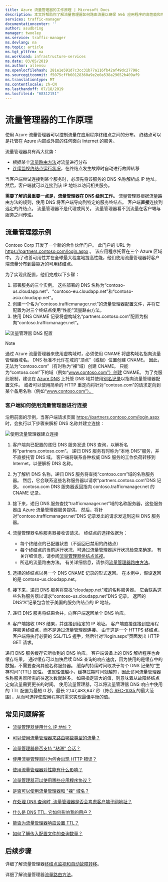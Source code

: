 ```yaml
---
title: Azure 流量管理器的工作原理 | Microsoft Docs
description: 本文将帮助你了解流量管理器如何路由流量以确保 Web 应用程序的高性能和可用性
services: traffic-manager
documentationcenter: ''
author: asudbring
manager: twooley
ms.service: traffic-manager
ms.devlang: na
ms.topic: article
ms.tgt_pltfrm: na
ms.workload: infrastructure-services
ms.date: 03/05/2019
ms.author: allensu
ms.openlocfilehash: 281e1e591d7c3cc31b77a116fb42af49dc27798c
ms.sourcegitcommit: f5075cffb60128360a9e2e0a538a29652b409af9
ms.translationtype: MT
ms.contentlocale: zh-CN
ms.lasthandoff: 07/18/2019
ms.locfileid: "68312151"
---
```

# <a name="how-traffic-manager-works"></a>流量管理器的工作原理

使用 Azure 流量管理器可以控制流量在应用程序终结点之间的分布。 终结点可以是托管在 Azure 内部或外部的任何面向 Internet 的服务。

流量管理器具有两大优势：

- 根据某个[流量路由方法](traffic-manager-routing-methods.md)对流量进行分布
- [连续监视终结点运行状况](traffic-manager-monitoring.md)，在终结点发生故障时自动进行故障转移

当客户端尝试连接到某个服务时，必须先将该服务的 DNS 名称解析成 IP 地址。 然后，客户端就可以连接到该 IP 地址以访问相关服务。

**需要了解的最重要一点是，流量管理器在 DNS 级别工作。**  流量管理器根据流量路由方法的规则，使用 DNS 将客户端导向到特定的服务终结点。 客户端**直接**连接到选定的终结点。 流量管理器不是代理或网关。 流量管理器看不到流量在客户端与服务之间传递。

## <a name="traffic-manager-example"></a>流量管理器示例

Contoso Corp 开发了一个新的合作伙伴门户。 此门户的 URL 为 https://partners.contoso.com/login.aspx 。 该应用程序托管在三个 Azure 区域中。 为了改善可用性并在全球最大程度地提高性能，他们使用流量管理器将客户端流量分布到最靠近的可用终结点。

为了实现此配置，他们完成以下步骤：

1. 部署服务的三个实例。 这些部署的 DNS 名称为“contoso-us.cloudapp.net”、“contoso-eu.cloudapp.net”和“contoso-asia.cloudapp.net”。
1. 创建一个名为“contoso.trafficmanager.net”的流量管理器配置文件，并将它配置为对三个终结点使用“性能”流量路由方法。
1. 使用 DNS CNAME 记录将虚构域名“partners.contoso.com”配置为指向“contoso.trafficmanager.net”。

![流量管理器 DNS 配置][1]

> [!NOTE]
> 通过 Azure 流量管理器来使用虚构域时，必须使用 CNAME 将虚构域名指向流量管理器域名。 DNS 标准不允许在域的“顶点”（或根）位置创建 CNAME。 因此，无法为“contoso.com”（有时称为“裸”域）创建 CNAME。 只能为“contoso.com”下的域（例如“www.contoso.com”）创建 CNAME。 为了克服此限制，建议在 [Azure DNS](../dns/dns-overview.md) 上托管 DNS 域并使用[别名记录](../dns/tutorial-alias-tm.md)以指向流量管理器配置文件。 或者可以使用简单的 HTTP 重定向将针对“contoso.com”的请求定向到某个备用名称（例如“www.contoso.com”）。

### <a name="how-clients-connect-using-traffic-manager"></a>客户端如何使用流量管理器进行连接

沿用前面的示例，当客户端请求页面 https://partners.contoso.com/login.aspx 时，会执行以下步骤来解析 DNS 名称并建立连接：

![使用流量管理器建立连接][2]

1. 客户端向已配置的递归 DNS 服务发送 DNS 查询，以解析名称“partners.contoso.com”。 递归 DNS 服务有时称为“本地 DNS”服务，并不直接托管 DNS 域。 客户端将联系各种权威 DNS 服务的工作负荷转移到 Internet，以便解析 DNS 名称。
2. 为了解析 DNS 名称，递归 DNS 服务将查找“contoso.com”域的名称服务器。 然后，它会联系这些名称服务器以请求“partners.contoso.com”DNS 记录。 contoso.com DNS 服务器返回指向 contoso.trafficmanager.net 的 CNAME 记录。
3. 接下来，递归 DNS 服务查找“trafficmanager.net”域的名称服务器，这些服务器由 Azure 流量管理器服务提供。 然后，将针对“contoso.trafficmanager.net”DNS 记录发出的请求发送到这些 DNS 服务器。
4. 流量管理器名称服务器接收该请求。 终结点的选择依据为：

    - 每个终结点的已配置状态（不返回已禁用的终结点）
    - 每个终结点的当前运行状况，可通过流量管理器运行状况检查来确定。 有关详细信息，请参阅[流量管理器终结点监视](traffic-manager-monitoring.md)。
    - 所选的流量路由方法。 有关详细信息，请参阅[流量管理器路由方法](traffic-manager-routing-methods.md)。

5. 选择的终结点以另一个 DNS CNAME 记录的形式返回。 在本例中，假设返回的是 contoso-us.cloudapp.net。
6. 接下来，递归 DNS 服务将查找“cloudapp.net”域的名称服务器。 它会联系这些名称服务器以请求“contoso-us.cloudapp.net”DNS 记录。 返回的 DNS“A”记录包含位于美国的服务终结点的 IP 地址。
7. 递归 DNS 服务将结果合并，向客户端返回单个 DNS 响应。
8. 客户端接收 DNS 结果，并连接到给定的 IP 地址。 客户端直接连接到应用程序服务终结点，而不是通过流量管理器连接。 由于这是一个 HTTPS 终结点，客户端将执行必要的 SSL/TLS 握手，然后针对“/login.aspx”页面发出 HTTP GET 请求。

递归 DNS 服务缓存它所收到的 DNS 响应。 客户端设备上的 DNS 解析程序也会缓存结果。 通过缓存可以加快后续 DNS 查询的响应速度，因为使用的是缓存中的数据，不需要查询其他名称服务器。 缓存的持续时间取决于每个 DNS 记录的“生存时间”(TTL) 属性。 该属性值越小，缓存过期时间就越短，因此访问流量管理器名称服务器所需的往返次数就越多。 如果指定较大的值，则意味着从故障终结点定向流量需要更长的时间。 使用流量管理器，可以将流量管理器 DNS 响应中使用的 TTL 配置为最短 0 秒，最长 2,147,483,647 秒（符合[ RFC-1035 ](https://www.ietf.org/rfc/rfc1035.txt)的最大范围），从而可选择使应用程序的需求实现最佳平衡的值。

## <a name="faqs"></a>常见问题解答

* [流量管理器使用什么 IP 地址？](https://docs.microsoft.com/azure/traffic-manager/traffic-manager-faqs#what-ip-address-does-traffic-manager-use)

* [可以使用流量管理器来路由哪些类型的流量？](https://docs.microsoft.com/azure/traffic-manager/traffic-manager-faqs#what-types-of-traffic-can-be-routed-using-traffic-manager)

* [流量管理器是否支持 "粘滞" 会话？](https://docs.microsoft.com/azure/traffic-manager/traffic-manager-faqs#does-traffic-manager-support-sticky-sessions)

* [使用流量管理器时为何会出现 HTTP 错误？](https://docs.microsoft.com/azure/traffic-manager/traffic-manager-faqs#why-am-i-seeing-an-http-error-when-using-traffic-manager)

* [使用流量管理器对性能有什么影响？](https://docs.microsoft.com/azure/traffic-manager/traffic-manager-faqs#what-is-the-performance-impact-of-using-traffic-manager)

* [流量管理器可以使用哪些应用程序协议？](https://docs.microsoft.com/azure/traffic-manager/traffic-manager-faqs#what-application-protocols-can-i-use-with-traffic-manager)

* [是否可以使用流量管理器和 "裸" 域名？](https://docs.microsoft.com/azure/traffic-manager/traffic-manager-faqs#can-i-use-traffic-manager-with-a-naked-domain-name)

* [在处理 DNS 查询时, 流量管理器是否会考虑客户端子网地址？](https://docs.microsoft.com/azure/traffic-manager/traffic-manager-faqs#does-traffic-manager-consider-the-client-subnet-address-when-handling-dns-queries)

* [什么是 DNS TTL, 它如何影响我的用户？](https://docs.microsoft.com/azure/traffic-manager/traffic-manager-faqs#what-is-dns-ttl-and-how-does-it-impact-my-users)

* [能否为流量管理器响应设置 TTL？](https://docs.microsoft.com/azure/traffic-manager/traffic-manager-faqs#how-high-or-low-can-i-set-the-ttl-for-traffic-manager-responses)

* [如何了解传入配置文件的查询数量？](https://docs.microsoft.com/azure/traffic-manager/traffic-manager-faqs#how-can-i-understand-the-volume-of-queries-coming-to-my-profile)

## <a name="next-steps"></a>后续步骤

详细了解流量管理器[终结点监视和自动故障转移](traffic-manager-monitoring.md)。

详细了解流量管理器[流量路由方法](traffic-manager-routing-methods.md)。

<!--Image references-->
[1]: ./media/traffic-manager-how-traffic-manager-works/dns-configuration.png
[2]: ./media/traffic-manager-how-traffic-manager-works/flow.png

